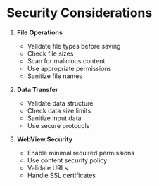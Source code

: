 # Security Considerations

1. **File Operations**
   - Validate file types before saving
   - Check file sizes
   - Scan for malicious content
   - Use appropriate permissions
   - Sanitize file names

2. **Data Transfer**
   - Validate data structure
   - Check data size limits
   - Sanitize input data
   - Use secure protocols

3. **WebView Security**
   - Enable minimal required permissions
   - Use content security policy
   - Validate URLs
   - Handle SSL certificates